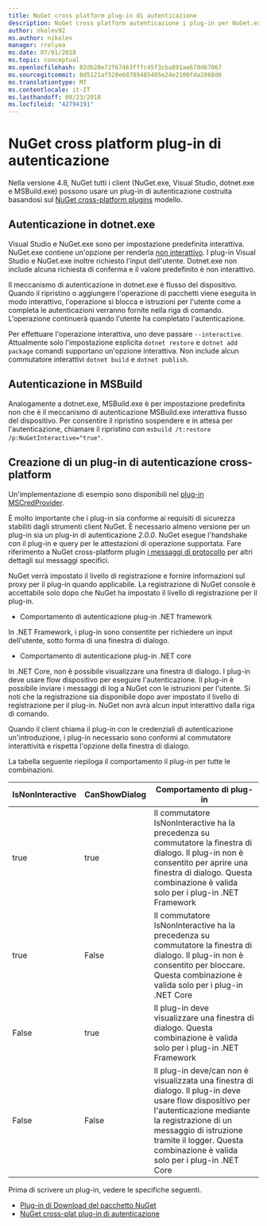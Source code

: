 ```yaml
---
title: NuGet cross platform plug-in di autenticazione
description: NuGet cross platform autenticazione i plug-in per NuGet.exe, dotnet.exe, msbuild.exe e Visual Studio
author: nkolev92
ms.author: nikolev
manager: rrelyea
ms.date: 07/01/2018
ms.topic: conceptual
ms.openlocfilehash: 02db20e72f67463fffc45f3cba891ae670d67067
ms.sourcegitcommit: 8d5121af528e68789485405e24e2100fda2868d6
ms.translationtype: MT
ms.contentlocale: it-IT
ms.lasthandoff: 08/23/2018
ms.locfileid: "42794191"
---
```

# <a name="nuget-cross-platform-authentication-plugin"></a>NuGet cross platform plug-in di autenticazione

Nella versione 4.8, NuGet tutti i client (NuGet.exe, Visual Studio, dotnet.exe e MSBuild.exe) possono usare un plug-in di autenticazione costruita basandosi sul [NuGet cross-platform plugins](NuGet-Cross-Platform-Plugins.md) modello.

## <a name="authentication-in-dotnetexe"></a>Autenticazione in dotnet.exe

Visual Studio e NuGet.exe sono per impostazione predefinita interattiva. NuGet.exe contiene un'opzione per renderla [non interattivo](../../tools/nuget-exe-CLI-Reference.md).
I plug-in Visual Studio e NuGet.exe inoltre richiesto l'input dell'utente.
Dotnet.exe non include alcuna richiesta di conferma e il valore predefinito è non interattivo.

Il meccanismo di autenticazione in dotnet.exe è flusso del dispositivo. Quando il ripristino o aggiungere l'operazione di pacchetti viene eseguita in modo interattivo, l'operazione si blocca e istruzioni per l'utente come a completa le autenticazioni verranno fornite nella riga di comando.
L'operazione continuerà quando l'utente ha completato l'autenticazione.

Per effettuare l'operazione interattiva, uno deve passare `--interactive`.
Attualmente solo l'impostazione esplicita `dotnet restore` e `dotnet add package` comandi supportano un'opzione interattiva.
Non include alcun commutatore interattivi `dotnet build` e `dotnet publish`.

## <a name="authentication-in-msbuild"></a>Autenticazione in MSBuild

Analogamente a dotnet.exe, MSBuild.exe è per impostazione predefinita non che è il meccanismo di autenticazione MSBuild.exe interattiva flusso del dispositivo.
Per consentire il ripristino sospendere e in attesa per l'autenticazione, chiamare il ripristino con `msbuild /t:restore /p:NuGetInteractive="true"`.

## <a name="creating-a-cross-platform-authentication-plugin"></a>Creazione di un plug-in di autenticazione cross-platform

Un'implementazione di esempio sono disponibili nel [plug-in MSCredProvider](https://github.com/Microsoft/mscredprovider).

È molto importante che i plug-in sia conforme ai requisiti di sicurezza stabiliti dagli strumenti client NuGet.
È necessario almeno versione per un plug-in sia un plug-in di autenticazione *2.0.0*.
NuGet esegue l'handshake con il plug-in e query per le attestazioni di operazione supportata.
Fare riferimento a NuGet cross-platform plugin [i messaggi di protocollo](NuGet-Cross-Platform-Plugins.md#protocol-messages-index) per altri dettagli sui messaggi specifici.

NuGet verrà impostato il livello di registrazione e fornire informazioni sul proxy per il plug-in quando applicabile.
La registrazione di NuGet console è accettabile solo dopo che NuGet ha impostato il livello di registrazione per il plug-in.

- Comportamento di autenticazione plug-in .NET framework

In .NET Framework, i plug-in sono consentite per richiedere un input dell'utente, sotto forma di una finestra di dialogo.

- Comportamento di autenticazione plug-in .NET core

In .NET Core, non è possibile visualizzare una finestra di dialogo. I plug-in deve usare flow dispositivo per eseguire l'autenticazione.
Il plug-in è possibile inviare i messaggi di log a NuGet con le istruzioni per l'utente.
Si noti che la registrazione sia disponibile dopo aver impostato il livello di registrazione per il plug-in.
NuGet non avrà alcun input interattivo dalla riga di comando.

Quando il client chiama il plug-in con le credenziali di autenticazione un'introduzione, i plug-in necessario sono conformi al commutatore interattività e rispetta l'opzione della finestra di dialogo. 

La tabella seguente riepiloga il comportamento il plug-in per tutte le combinazioni.

| IsNonInteractive | CanShowDialog | Comportamento di plug-in |
| ---------------- | ------------- | --------------- |
| true | true | Il commutatore IsNonInteractive ha la precedenza su commutatore la finestra di dialogo. Il plug-in non è consentito per aprire una finestra di dialogo. Questa combinazione è valida solo per i plug-in .NET Framework |
| true | False | Il commutatore IsNonInteractive ha la precedenza su commutatore la finestra di dialogo. Il plug-in non è consentito per bloccare. Questa combinazione è valida solo per i plug-in .NET Core |
| False | true | Il plug-in deve visualizzare una finestra di dialogo. Questa combinazione è valida solo per i plug-in .NET Framework |
| False | False | Il plug-in deve/can non è visualizzata una finestra di dialogo. Il plug-in deve usare flow dispositivo per l'autenticazione mediante la registrazione di un messaggio di istruzione tramite il logger. Questa combinazione è valida solo per i plug-in .NET Core |

Prima di scrivere un plug-in, vedere le specifiche seguenti.

- [Plug-in di Download del pacchetto NuGet](https://github.com/NuGet/Home/wiki/NuGet-Package-Download-Plugin)
- [NuGet cross-plat plug-in di autenticazione](https://github.com/NuGet/Home/wiki/NuGet-cross-plat-authentication-plugin)
